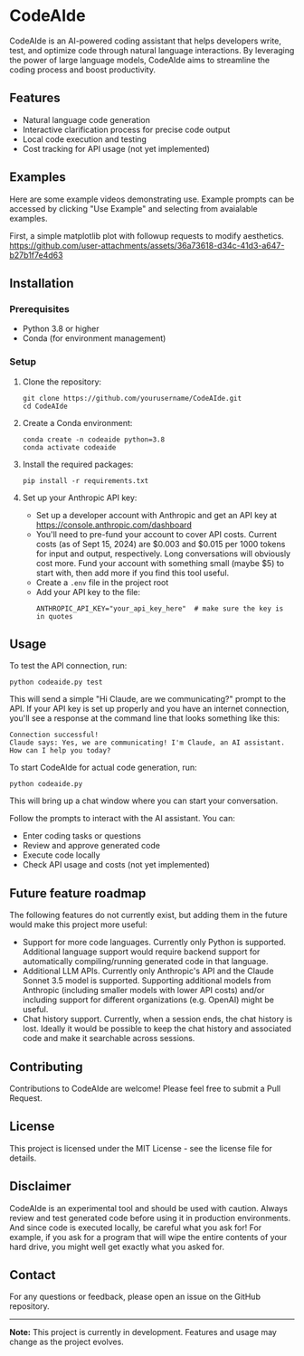 # CodeAIde

CodeAIde is an AI-powered coding assistant that helps developers write, test, and optimize code through natural language interactions. By leveraging the power of large language models, CodeAIde aims to streamline the coding process and boost productivity.

## Features

- Natural language code generation
- Interactive clarification process for precise code output
- Local code execution and testing
- Cost tracking for API usage (not yet implemented)

## Examples

Here are some example videos demonstrating use. Example prompts can be accessed by clicking "Use Example" and selecting from avaialable examples.

First, a simple matplotlib plot with followup requests to modify aesthetics.
https://github.com/user-attachments/assets/36a73618-d34c-41d3-a647-b27b1f7e4d63

## Installation

### Prerequisites

- Python 3.8 or higher
- Conda (for environment management)

### Setup

1. Clone the repository:
   ```
   git clone https://github.com/yourusername/CodeAIde.git
   cd CodeAIde
   ```

2. Create a Conda environment:
   ```
   conda create -n codeaide python=3.8
   conda activate codeaide
   ```

3. Install the required packages:
   ```
   pip install -r requirements.txt
   ```

4. Set up your Anthropic API key:
   - Set up a developer account with Anthropic and get an API key at https://console.anthropic.com/dashboard
   - You'll need to pre-fund your account to cover API costs. Current costs (as of Sept 15, 2024) are $0.003 and $0.015 per 1000 tokens for input and output, respectively. Long conversations will obviously cost more. Fund your account with something small (maybe $5) to start with, then add more if you find this tool useful.
   - Create a `.env` file in the project root
   - Add your API key to the file:
     ```
     ANTHROPIC_API_KEY="your_api_key_here"  # make sure the key is in quotes
     ```

## Usage

To test the API connection, run:

```
python codeaide.py test
```
This will send a simple "Hi Claude, are we communicating?" prompt to the API. If your API key is set up properly and you have an internet connection, you'll see a response at the command line that looks something like this:
```
Connection successful!
Claude says: Yes, we are communicating! I'm Claude, an AI assistant. How can I help you today?
```

To start CodeAIde for actual code generation, run:

```
python codeaide.py
```
This will bring up a chat window where you can start your conversation.

Follow the prompts to interact with the AI assistant. You can:
- Enter coding tasks or questions
- Review and approve generated code
- Execute code locally
- Check API usage and costs (not yet implemented)

## Future feature roadmap

The following features do not currently exist, but adding them in the future would make this project more useful:

* Support for more code languages. Currently only Python is supported. Additional language support would require backend support for automatically compiling/running generated code in that language.
* Additional LLM APIs. Currently only Anthropic's API and the Claude Sonnet 3.5 model is supported. Supporting additional models from Anthropic (including smaller models with lower API costs) and/or including support for different organizations (e.g. OpenAI) might be useful.
* Chat history support. Currently, when a session ends, the chat history is lost. Ideally it would be possible to keep the chat history and associated code and make it searchable across sessions.

## Contributing

Contributions to CodeAIde are welcome! Please feel free to submit a Pull Request.

## License

This project is licensed under the MIT License - see the license file for details.

## Disclaimer

CodeAIde is an experimental tool and should be used with caution. Always review and test generated code before using it in production environments. And since code is executed locally, be careful what you ask for! For example, if you ask for a program that will wipe the entire contents of your hard drive, you might well get exactly what you asked for.

## Contact

For any questions or feedback, please open an issue on the GitHub repository.

---

**Note:** This project is currently in development. Features and usage may change as the project evolves.
